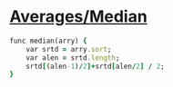 [1]: http://rosettacode.org/wiki/Averages/Median

# [Averages/Median][1]

```ruby
func median(arry) {
    var srtd = arry.sort;
    var alen = srtd.length;
    srtd[(alen-1)/2]+srtd[alen/2] / 2;
}
```